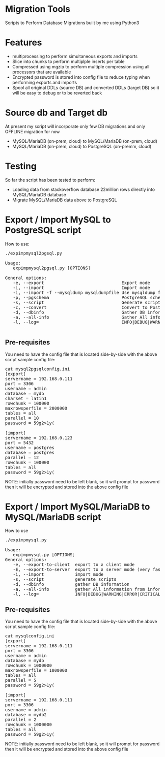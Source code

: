 # Migration Tools
Scripts to Perform Database Migrations built by me using Python3

# Features
- multiprocessing to perform simultaneous exports and imports
- Slice into chunks to perform multiplple inserts per table
- Compressed using mgzip to perform multiple compression using all processors that are available
- Encrypted password is stored into config file to reduce typing when performing exports and imports
- Spool all original DDLs (source DB) and converted DDLs (target DB) so it will be easy to debug or to be reverted back

# Source db and Target db
At present my script will incorporate only few DB migrations and only OFFLINE migration for now
- MySQL/MariaDB (on-prem, cloud) to MySQL/MariaDB (on-prem, cloud)
- MySQL/MariaDB (on-prem, cloud) to PostgreSQL (on-premm, cloud)

# Testing
So far the script has been tested to perform: 
- Loading data from stackoverflow database 22million rows directly into MySQL/MariaDB database
- Migrate MySQL/MariaDB data above to PostgreSQL

# Export / Import MySQL to PostgreSQL script
How to use:

<pre>
./expimpmysql2pgsql.py

Usage:
   expimpmysql2pgsql.py [OPTIONS]

General options:
   -e, --export                              Export mode
   -i, --import                              Import mode
   -i, --import -f --mysqldump mysqldumpfile Use mysqldump file as a source
   -p, --pgschema                            PostgreSQL schema name
   -s, --script                              Generate scripts
   -c, --convert                             Convert to PostgreSQL scripts
   -d, --dbinfo                              Gather DB information
   -a, --all-info                            Gather All information from information_schema
   -l, --log=                                INFO|DEBUG|WARNING|ERROR|CRITICAL

</pre>

## Pre-requisites
You need to have the config file that is located side-by-side with the above script 
sample config file:

<pre>
cat mysql2pgsqlconfig.ini
[export]
servername = 192.168.0.111
port = 3306
username = admin
database = mydb
charset = latin1
rowchunk = 100000
maxrowsperfile = 2000000
tables = all
parallel = 10
password = 59g2>1y(

[import]
servername = 192.168.0.123
port = 5432
username = postgres
database = postgres
parallel = 12
rowchunk = 100000
tables = all
password = 59g2>1y(
</pre>

NOTE: initially password need to be left blank, so it will prompt for password then it will be encrypted and stored into the above config file


# Export / Import MySQL/MariaDB to MySQL/MariaDB script
How to use

<pre>
./expimpmysql.py

Usage:
   expimpmysql.py [OPTIONS]
General options:
   -e, --export-to-client  export to a client mode
   -E, --export-to-server  export to a server mode (very fast)
   -i, --import            import mode
   -s, --script            generate scripts
   -d, --dbinfo            gather DB information
   -a, --all-info          gather All information from information_schema
   -l, --log=              INFO|DEBUG|WARNING|ERROR|CRITICAL
</pre>

## Pre-requisites
You need to have the config file that is located side-by-side with the above script 
sample config file:

<pre>
cat mysqlconfig.ini
[export]
servername = 192.168.0.111
port = 3306
username = admin
database = mydb
rowchunk = 1000000
maxrowsperfile = 1000000
tables = all
parallel = 5
password = 59g2>1y(

[import]
servername = 192.168.0.111
port = 3306
username = admin
database = mydb2
parallel = 2
rowchunk = 1000000
tables = all
password = 59g2>1y(
</pre>

NOTE: initially password need to be left blank, so it will prompt for password then it will be encrypted and stored into the above config file
